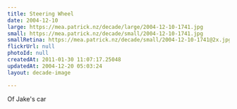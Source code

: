 ```yaml
---
title: Steering Wheel
date: 2004-12-10
large: https://mea.patrick.nz/decade/large/2004-12-10-1741.jpg
small: https://mea.patrick.nz/decade/small/2004-12-10-1741.jpg
smallRetina: https://mea.patrick.nz/decade/small/2004-12-10-1741@2x.jpg
flickrUrl: null
photoId: null
createdAt: 2011-01-30 11:07:17.25048
updatedAt: 2004-12-20 05:03:24
layout: decade-image

---
```

Of Jake's car

